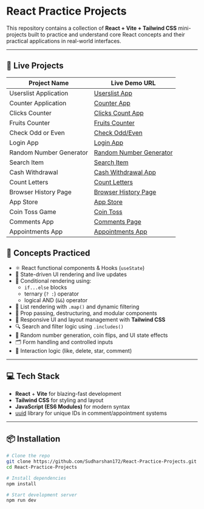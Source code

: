 # React Practice Projects

This repository contains a collection of **React + Vite + Tailwind CSS** mini-projects built to practice and understand core React concepts and their practical applications in real-world interfaces.

---

## 🚀 Live Projects

| Project Name              | Live Demo URL                                                          |
|---------------------------|-----------------------------------------------------                   |
| Userslist Application     | [Userslist App](https://userslist-nu.vercel.app/)                      |
| Counter Application       | [Counter App](https://counter-app-nu-roan.vercel.app/)                 |
| Clicks Counter            | [Clicks Count App](https://clicks-count.vercel.app/)                   |
| Fruits Counter            | [Fruits Counter](https://fruits-counter-six.vercel.app/)               |
| Check Odd or Even         | [Check Odd/Even](https://odd-even-check.vercel.app/)                   |
| Login App                 | [Login App](https://login-app-delta-six.vercel.app/)                   |
| Random Number Generator   | [Random Number Generator](https://random-number-generate.vercel.app/)  |
| Search Item               | [Search Item](https://search-item.vercel.app/)                         |
| Cash Withdrawal           | [Cash Withdrawal App](https://cash-withdrawal-lake.vercel.app/)        |
| Count Letters             | [Count Letters](https://count-letters-chi.vercel.app/)                 |
| Browser History Page      | [Browser History Page](https://browser-history-page.vercel.app/)       |
| App Store                 | [App Store](https://app-store-wheat-gamma.vercel.app/)                 |
| Coin Toss Game            | [Coin Toss](https://coin-toss-eight.vercel.app/)                       |
| Comments App              | [Comments Page](https://comments-app-coral.vercel.app/)                |
| Appointments App          | [Appointments App](https://appointments-app-six.vercel.app/)           |

## 🧠 Concepts Practiced

- ⚛️ React functional components & Hooks (`useState`)
- 🧠 State-driven UI rendering and live updates
- 💬 Conditional rendering using:
  - `if...else` blocks
  - ternary (`? :`) operator
  - logical AND (`&&`) operator
- 🔁 List rendering with `.map()` and dynamic filtering
- 🧱 Prop passing, destructuring, and modular components
- 🎨 Responsive UI and layout management with **Tailwind CSS**
- 🔍 Search and filter logic using `.includes()`
- 🎲 Random number generation, coin flips, and UI state effects
- 🗂 Form handling and controlled inputs
- 📝 Interaction logic (like, delete, star, comment)

---

## 💻 Tech Stack

- **React** + **Vite** for blazing-fast development
- **Tailwind CSS** for styling and layout
- **JavaScript (ES6 Modules)** for modern syntax
- [uuid](https://www.npmjs.com/package/uuid) library for unique IDs in comment/appointment systems

---

## 📦 Installation

```bash
# Clone the repo
git clone https://github.com/Sudharshan172/React-Practice-Projects.git
cd React-Practice-Projects

# Install dependencies
npm install

# Start development server
npm run dev
